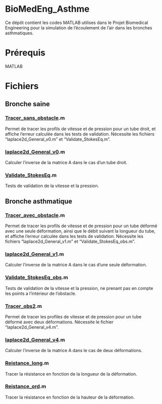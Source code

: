 # BioMedEng_Asthme

Ce dépôt contient les codes MATLAB utilises dans le Projet Biomedical Engineering pour la simulation de l’écoulement de l’air dans les bronches asthmatiques.

# Prérequis



MATLAB

# Fichiers



## Bronche saine

### [Tracer_sans_obstacle](https://github.com/Youssef-ADOUIRI/BioMedEng_Asthme/blob/master/Tracer_sans_obstacle.m).m

Permet de tracer les profils de vitesse et de pression pour un tube droit, et affiche l’erreur calculée dans les tests de validation. Nécessite les fichiers “laplace2d_General_v0.m” et “Validate_StokesEq.m”.

### [laplace2d_General_v0](https://github.com/Youssef-ADOUIRI/BioMedEng_Asthme/blob/master/laplace2d_General_v0.m).m

Calculer l’inverse de la matrice A dans le cas d’un tube droit.

### [Validate_StokesEq](https://github.com/Youssef-ADOUIRI/BioMedEng_Asthme/blob/master/Validate_StokesEq.m).m

Tests de validation de la vitesse et la pression.

## Bronche asthmatique

### [Tracer_avec_obstacle](https://github.com/Youssef-ADOUIRI/BioMedEng_Asthme/blob/master/Tracer_avec_obstacle.m).m

Permet de tracer les profils de vitesse et de pression pour un tube déformé avec une seule déformation, ainsi que le débit suivant la longueur du tube, et affiche l’erreur calculée dans les tests de validation. Nécessite les fichiers “laplace2d_General_v1.m” et “Validate_StokesEq_obs.m”.

### [laplace2d_General_v1](https://github.com/Youssef-ADOUIRI/BioMedEng_Asthme/blob/master/laplace2d_General_v1.m).m

Calculer l’inverse de la matrice A dans le cas d’une seule déformation.

### [Validate_StokesEq_obs](https://github.com/Youssef-ADOUIRI/BioMedEng_Asthme/blob/master/Validate_StokesEq_obs.m).m

Tests de validation de la vitesse et la pression, ne prenant pas en compte les points a l’intérieur de l’obstacle.

### [Tracer_obs2](https://github.com/Youssef-ADOUIRI/BioMedEng_Asthme/blob/master/Tracer_obs2.m).m

Permet de tracer les profiles de vitesse et de pression pour un tube déformé avec deux déformations. Nécessite le fichier “laplace2d_General_v4.m”.

### [laplace2d_General_v4](https://github.com/Youssef-ADOUIRI/BioMedEng_Asthme/blob/master/laplace2d_General_v4.m).m

Calculer l’inverse de la matrice A dans le cas de deux déformations.

### [Reistance_long](https://github.com/Youssef-ADOUIRI/BioMedEng_Asthme/blob/master/Reistance_long.m).m

Tracer la résistance en fonction de la longueur de la déformation.

### [Reistance_ord](https://github.com/Youssef-ADOUIRI/BioMedEng_Asthme/blob/master/Reistance_ord.m).m

Tracer la résistance en fonction de la hauteur de la déformation.
